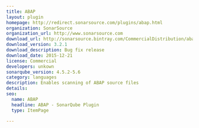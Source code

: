 ```yaml
---
title: ABAP
layout: plugin
homepage: http://redirect.sonarsource.com/plugins/abap.html
organization: SonarSource
organization_url: http://www.sonarsource.com
download_url: http://sonarsource.bintray.com/CommercialDistribution/abap/sonar-abap-plugin-3.2.1.jar
download_version: 3.2.1
download_description: Bug fix release
download_date: 2015-12-21
license: Commercial
developers: unkown
sonarqube_version: 4.5.2-5.6
category: languages
description: Enables scanning of ABAP source files
details: 
seo: 
  name: ABAP
  headline: ABAP - SonarQube Plugin
  type: ItemPage

---
```

